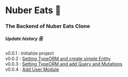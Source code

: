 # Nuber Eats :fork_and_knife: 
### The Backend of Nuber Eats Clone
##### Update history :spiral_notepad: 
v0.0.1 : initialize project<br>
v0.0.2 : <a href="https://github.com/EungyuCho/-nuber-eats-backend-solo-/blob/master/docs/v0.0.2.md">Setting TypeORM and create simple Entity</a><br>
v0.0.3 : <a href="https://github.com/EungyuCho/-nuber-eats-backend-solo-/blob/master/docs/v0.0.3.md">Setting TypeORM and add Query and Mutations</a><br>
v0.0.4 : <a href="https://github.com/EungyuCho/-nuber-eats-backend-solo-/blob/master/docs/v0.0.4.md">Add User Module</a><br>